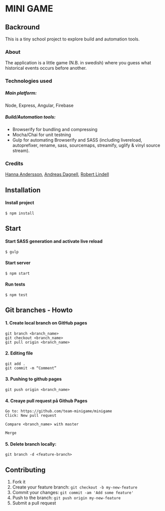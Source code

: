 # MINI GAME

## Backround

This is a tiny school project to explore build and automation tools. 

### About

The application is a little game (N.B. in swedish) where you guess what historical events occurs before another.

### Technologies used  

##### Main platform:

Node, Express, Angular, Firebase

##### Build/Automation tools:

- Browserify for bundling and compressing
- Mocha/Chai for unit testning
- Gulp for automating Browserify and SASS (including livereload, autoprefixer, rename, sass, sourcemaps, streamify, uglify & vinyl source stream).

### Credits 

[Hanna Andersson](https://github.com/hannaand), [Andreas Dagnell](https://github.com/andreasdjs), [Robert Lindell](https://github.com/robertlindell)

## Installation

#### Install project

```shell
$ npm install
```

## Start

#### Start SASS generation and activate live reload

```shell
$ gulp
```

#### Start server

```shell
$ npm start
```

#### Run tests

```shell
$ npm test
```

## Git branches - Howto

#### 1. Create local branch on GitHub pages

```shell
git branch <branch_name>
git checkout <branch_name>
git pull origin <branch_name>
```
#### 2. Editing file

```shell
git add .
git commit -m “Comment”
```

#### 3. Pushing to github pages

```shell
git push origin <branch_name>
```

#### 4. Creaye pull request på Github Pages

```shell
Go to: https://github.com/team-minigame/minigame
Click: New pull request

Compare <branch_name> with master

Merge
```
#### 5. Delete branch locally:

```shell
git branch -d <feature-branch>
```

## Contributing

1. Fork it
2. Create your feature branch: `git checkout -b my-new-feature`
3. Commit your changes: `git commit -am 'Add some feature'`
4. Push to the branch: `git push origin my-new-feature`
5. Submit a pull request


